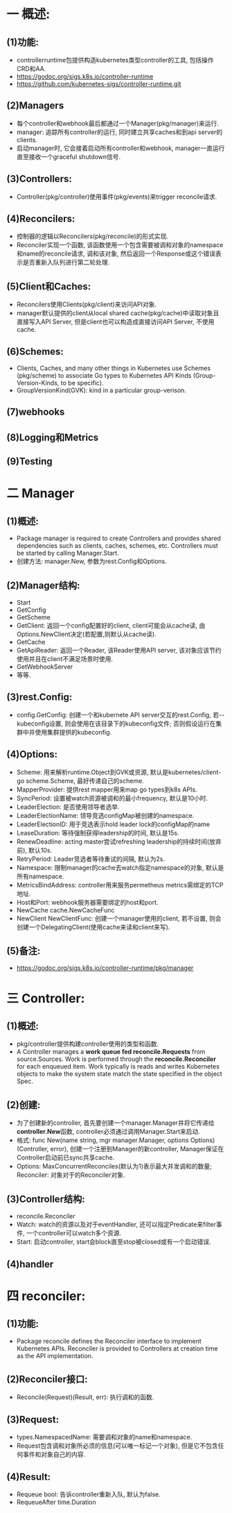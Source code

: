 # 一 概述:
## (1)功能:
- controllerruntime包提供构造kubernetes类型controller的工具, 包括操作CRD和AA.
- https://godoc.org/sigs.k8s.io/controller-runtime
- https://github.com/kubernetes-sigs/controller-runtime.git

## (2)Managers
- 每个controller和webhook最后都通过一个Manager(pkg/manager)来运行.
- manager: 追踪所有controller的运行, 同时建立共享caches和到api server的clients.
- 启动manager时, 它会接着启动所有controller和webhook, manager一直运行直至接收一个graceful shutdown信号.

## (3)Controllers:
- Controller(pkg/controller)使用事件(pkg/events)来trigger reconcile请求.

## (4)Reconcilers:
- 控制器的逻辑以Reconcilers(pkg/reconcile)的形式实现.
- Reconciler实现一个函数, 该函数使用一个包含需要被调和对象的namespace和name的reconcile请求, 调和该对象, 然后返回一个Response或这个错误表示是否重新入队列进行第二轮处理.

## (5)Client和Caches:
- Reconcilers使用Clients(pkg/client)来访问API对象.
- manager默认提供的client从local shared cache(pkg/cache)中读取对象且直接写入API Server, 但是client也可以构造成直接访问API Server, 不使用cache.

## (6)Schemes:
- Clients, Caches, and many other things in Kubernetes use Schemes (pkg/scheme) to associate Go types to Kubernetes API Kinds (Group-Version-Kinds, to be specific).
- GroupVersionKind(GVK): kind in a particular group-verison.

## (7)webhooks

## (8)Logging和Metrics

## (9)Testing

# 二 Manager
## (1)概述:
- Package manager is required to create Controllers and provides shared dependencies such as clients, caches, schemes, etc. Controllers must be started by calling Manager.Start.
- 创建方法: manager.New, 参数为rest.Config和Options.

## (2)Manager结构:
- Start
- GetConfig
- GetScheme
- GetClient: 返回一个config配置好的client, client可能会从cache读, 由Options.NewClient决定(若配置,则默认从cache读).
- GetCache
- GetApiReader: 返回一个Reader, 该Reader使用API server, 该对象应该节约使用并且在client不满足场景时使用.
- GetWebhookServer
- 等等.

## (3)rest.Config:
- config.GetConfig: 创建一个和kubernete API server交互的rest.Config, 若--kubeconfig设置, 则会使用在该目录下的kubeconfig文件; 否则假设运行在集群中并使用集群提供的kubeconfig.

## (4)Options:
- Scheme: 用来解析runtime.Object到GVK或资源, 默认是kubernetes/client-go scheme.Scheme, 最好传递自己的scheme.
- MapperProvider: 提供rest mapper用来map go types到k8s APIs.
- SyncPeriod: 设置被watch资源被调和的最小frequency, 默认是10小时.
- LeaderElection: 是否使用领导者选举.
- LeaderElectionName: 领导竞选configMap被创建的namespace.
- LeaderElectionID: 用于竞选表示hold leader lock的configMap的name
- LeaseDuration: 等待强制获得leadership的时间, 默认是15s.
- RenewDeadline: acting master尝试refreshing leadership的持续时间(放弃前), 默认10s.
- RetryPeriod: Leader竞选者等待重试的间隔, 默认为2s.
- Namespace: 限制manager的cache去watch指定namespace的对象, 默认是所有namespace.
- MetricsBindAddress: controller用来服务permetheus metrics需绑定的TCP地址.
- Host和Port: webhook服务器需要绑定的host和port.
- NewCache cache.NewCacheFunc
- NewClient NewClientFunc: 创建一个manager使用的client, 若不设置, 则会创建一个DelegatingClient(使用cache来读和client来写).

## (5)备注:
- https://godoc.org/sigs.k8s.io/controller-runtime/pkg/manager

# 三 Controller:
## (1)概述:
- pkg/controller提供构建controller使用的类型和函数.
- A Controller manages a **work queue fed reconcile.Requests** from source.Sources. Work is performed through the **reconcile.Reconciler** for each enqueued item. Work typically is reads and writes Kubernetes objects to make the system state match the state specified in the object Spec.

## (2)创建:
- 为了创建新的controller, 首先要创建一个manager.Manager并将它传递给**controller.New**函数, controller必须通过调用Manager.Start来启动.
- 格式: func New(name string, mgr manager.Manager, options Options)(Controller, error), 创建一个注册到Manager的新controller, Manager保证在Controller启动前已sync共享cache.
- Options: MaxConcurrentReconciles(默认为1)表示最大并发调和的数量; Reconciler: 对象对于的Reconciler对象.

## (3)Controller结构:
- reconcile.Reconciler
- Watch: watch的资源以及对于eventHandler, 还可以指定Predicate来filter事件, 一个controller可以watch多个资源.
- Start: 启动controller, start会block直至stop被closed或有一个启动错误.

## (4)handler

# 四 reconciler:
## (1)功能:
- Package reconcile defines the Reconciler interface to implement Kubernetes APIs. Reconciler is provided to Controllers at creation time as the API implementation.

## (2)Reconciler接口:
- Reconcile(Request)(Result, err): 执行调和的函数.

## (3)Request:
- types.NamespacedName: 需要调和对象的name和namespace.
- Request包含调和对象所必须的信息(可以唯一标记一个对象), 但是它不包含任何事件和对象自己的内容.

## (4)Result:
- Requeue bool: 告诉controller重新入队, 默认为false.
- RequeueAfter time.Duration

